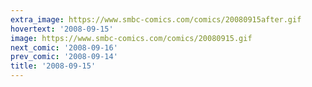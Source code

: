 ```yaml
---
extra_image: https://www.smbc-comics.com/comics/20080915after.gif
hovertext: '2008-09-15'
image: https://www.smbc-comics.com/comics/20080915.gif
next_comic: '2008-09-16'
prev_comic: '2008-09-14'
title: '2008-09-15'
---
```


